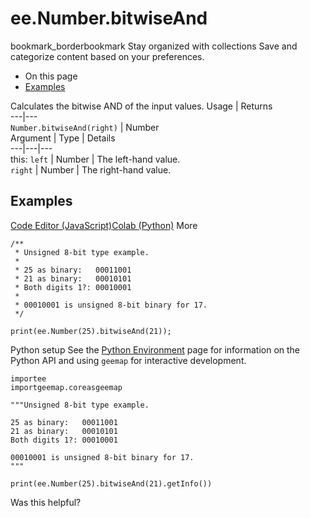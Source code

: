  
#  ee.Number.bitwiseAnd
bookmark_borderbookmark Stay organized with collections  Save and categorize content based on your preferences.
  * On this page
  * [Examples](https://developers.google.com/earth-engine/apidocs/ee-number-bitwiseand#examples)


Calculates the bitwise AND of the input values.
Usage | Returns  
---|---  
`Number.bitwiseAnd(right)` | Number  
Argument | Type | Details  
---|---|---  
this: `left` | Number | The left-hand value.  
`right` | Number | The right-hand value.  
## Examples
[Code Editor (JavaScript)](https://developers.google.com/earth-engine/apidocs/ee-number-bitwiseand#code-editor-javascript-sample)[Colab (Python)](https://developers.google.com/earth-engine/apidocs/ee-number-bitwiseand#colab-python-sample) More
```
/**
 * Unsigned 8-bit type example.
 *
 * 25 as binary:   00011001
 * 21 as binary:   00010101
 * Both digits 1?: 00010001
 *
 * 00010001 is unsigned 8-bit binary for 17.
 */

print(ee.Number(25).bitwiseAnd(21));
```
Python setup
See the [ Python Environment](https://developers.google.com/earth-engine/guides/python_install) page for information on the Python API and using `geemap` for interactive development.
```
importee
importgeemap.coreasgeemap
```
```
"""Unsigned 8-bit type example.

25 as binary:   00011001
21 as binary:   00010101
Both digits 1?: 00010001

00010001 is unsigned 8-bit binary for 17.
"""

print(ee.Number(25).bitwiseAnd(21).getInfo())
```

Was this helpful?
